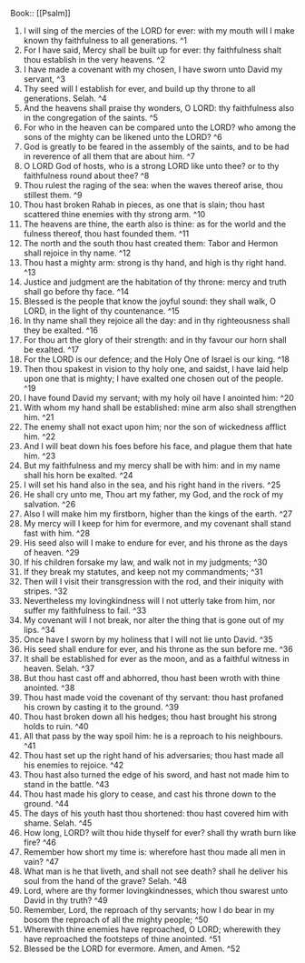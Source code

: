  Book:: [[Psalm]]
 1. I will sing of the mercies of the LORD for ever: with my mouth will I make known thy faithfulness to all generations. ^1
 2. For I have said, Mercy shall be built up for ever: thy faithfulness shalt thou establish in the very heavens. ^2
 3. I have made a covenant with my chosen, I have sworn unto David my servant, ^3
 4. Thy seed will I establish for ever, and build up thy throne to all generations. Selah. ^4
 5. And the heavens shall praise thy wonders, O LORD: thy faithfulness also in the congregation of the saints. ^5
 6. For who in the heaven can be compared unto the LORD? who among the sons of the mighty can be likened unto the LORD? ^6
 7. God is greatly to be feared in the assembly of the saints, and to be had in reverence of all them that are about him. ^7
 8. O LORD God of hosts, who is a strong LORD like unto thee? or to thy faithfulness round about thee? ^8
 9. Thou rulest the raging of the sea: when the waves thereof arise, thou stillest them. ^9
 10. Thou hast broken Rahab in pieces, as one that is slain; thou hast scattered thine enemies with thy strong arm. ^10
 11. The heavens are thine, the earth also is thine: as for the world and the fulness thereof, thou hast founded them. ^11
 12. The north and the south thou hast created them: Tabor and Hermon shall rejoice in thy name. ^12
 13. Thou hast a mighty arm: strong is thy hand, and high is thy right hand. ^13
 14. Justice and judgment are the habitation of thy throne: mercy and truth shall go before thy face. ^14
 15. Blessed is the people that know the joyful sound: they shall walk, O LORD, in the light of thy countenance. ^15
 16. In thy name shall they rejoice all the day: and in thy righteousness shall they be exalted. ^16
 17. For thou art the glory of their strength: and in thy favour our horn shall be exalted. ^17
 18. For the LORD is our defence; and the Holy One of Israel is our king. ^18
 19. Then thou spakest in vision to thy holy one, and saidst, I have laid help upon one that is mighty; I have exalted one chosen out of the people. ^19
 20. I have found David my servant; with my holy oil have I anointed him: ^20
 21. With whom my hand shall be established: mine arm also shall strengthen him. ^21
 22. The enemy shall not exact upon him; nor the son of wickedness afflict him. ^22
 23. And I will beat down his foes before his face, and plague them that hate him. ^23
 24. But my faithfulness and my mercy shall be with him: and in my name shall his horn be exalted. ^24
 25. I will set his hand also in the sea, and his right hand in the rivers. ^25
 26. He shall cry unto me, Thou art my father, my God, and the rock of my salvation. ^26
 27. Also I will make him my firstborn, higher than the kings of the earth. ^27
 28. My mercy will I keep for him for evermore, and my covenant shall stand fast with him. ^28
 29. His seed also will I make to endure for ever, and his throne as the days of heaven. ^29
 30. If his children forsake my law, and walk not in my judgments; ^30
 31. If they break my statutes, and keep not my commandments; ^31
 32. Then will I visit their transgression with the rod, and their iniquity with stripes. ^32
 33. Nevertheless my lovingkindness will I not utterly take from him, nor suffer my faithfulness to fail. ^33
 34. My covenant will I not break, nor alter the thing that is gone out of my lips. ^34
 35. Once have I sworn by my holiness that I will not lie unto David. ^35
 36. His seed shall endure for ever, and his throne as the sun before me. ^36
 37. It shall be established for ever as the moon, and as a faithful witness in heaven. Selah. ^37
 38. But thou hast cast off and abhorred, thou hast been wroth with thine anointed. ^38
 39. Thou hast made void the covenant of thy servant: thou hast profaned his crown by casting it to the ground. ^39
 40. Thou hast broken down all his hedges; thou hast brought his strong holds to ruin. ^40
 41. All that pass by the way spoil him: he is a reproach to his neighbours. ^41
 42. Thou hast set up the right hand of his adversaries; thou hast made all his enemies to rejoice. ^42
 43. Thou hast also turned the edge of his sword, and hast not made him to stand in the battle. ^43
 44. Thou hast made his glory to cease, and cast his throne down to the ground. ^44
 45. The days of his youth hast thou shortened: thou hast covered him with shame. Selah. ^45
 46. How long, LORD? wilt thou hide thyself for ever? shall thy wrath burn like fire? ^46
 47. Remember how short my time is: wherefore hast thou made all men in vain? ^47
 48. What man is he that liveth, and shall not see death? shall he deliver his soul from the hand of the grave? Selah. ^48
 49. Lord, where are thy former lovingkindnesses, which thou swarest unto David in thy truth? ^49
 50. Remember, Lord, the reproach of thy servants; how I do bear in my bosom the reproach of all the mighty people; ^50
 51. Wherewith thine enemies have reproached, O LORD; wherewith they have reproached the footsteps of thine anointed. ^51
 52. Blessed be the LORD for evermore. Amen, and Amen. ^52
